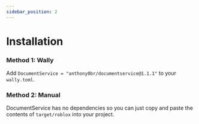 ```yaml
---
sidebar_position: 2
---
```


# Installation

### Method 1: Wally
Add `DocumentService = "anthony0br/documentservice@1.1.1"` to your `wally.toml`.

### Method 2: Manual
DocumentService has no dependencies so you can just copy and paste the contents of
`target/roblox` into your project.
